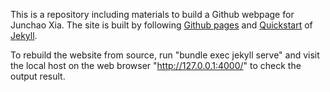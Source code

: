 
This is a repository including materials to build a Github webpage for Junchao Xia.
The site is built by following [Github pages](https://pages.github.com/)
and [Quickstart](https://jekyllrb.com/docs/) of [Jekyll](https://jekyllrb.com/).

To rebuild the website from source, run "bundle exec jekyll serve" and 
visit the local host on the web browser "http://127.0.0.1:4000/" to check the output result. 
